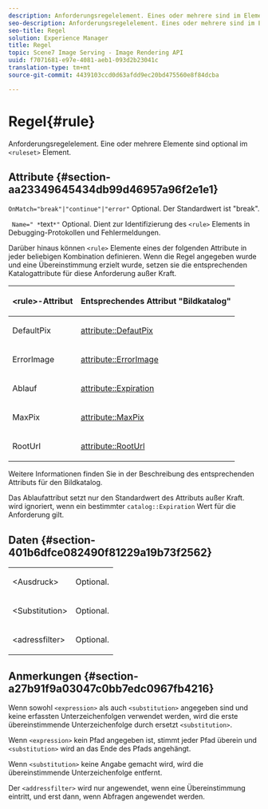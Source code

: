 ```yaml
---
description: Anforderungsregelelement. Eines oder mehrere sind im Element <ruleSet> optional.
seo-description: Anforderungsregelelement. Eines oder mehrere sind im Element <ruleSet> optional.
seo-title: Regel
solution: Experience Manager
title: Regel
topic: Scene7 Image Serving - Image Rendering API
uuid: f7071681-e97e-4081-aeb1-093d2b23041c
translation-type: tm+mt
source-git-commit: 4439103ccd0d63afdd9ec20bd475560e8f84dcba

---
```



# Regel{#rule}

Anforderungsregelelement. Eine oder mehrere Elemente sind optional im `<ruleset>` Element.

## Attribute {#section-aa23349645434db99d46957a96f2e1e1}

`OnMatch="break"|"continue"|"error"` Optional. Der Standardwert ist &quot;break&quot;.

` Name=" *`text`*"` Optional. Dient zur Identifizierung des `<rule>` Elements in Debugging-Protokollen und Fehlermeldungen.

Darüber hinaus können `<rule>` Elemente eines der folgenden Attribute in jeder beliebigen Kombination definieren. Wenn die Regel angegeben wurde und eine Übereinstimmung erzielt wurde, setzen sie die entsprechenden Katalogattribute für diese Anforderung außer Kraft.

<table id="table_AFEFDE61C9ED40019C10D8FE5B16CA23"> 
 <thead> 
  <tr> 
   <th colname="col1" class="entry"> <p>&lt;rule&gt;-Attribut </p> </th> 
   <th colname="col2" class="entry"> <p>Entsprechendes Attribut "Bildkatalog" </p> </th> 
  </tr> 
 </thead>
 <tbody> 
  <tr> 
   <td colname="col1"> <p> <span class="codeph"> DefaultPix </span> </p> </td> 
   <td colname="col2"> <p> <a href="../../../../../ir-api/material-cat/image-rendering-api-ref/c-ir-material-catalog/c-ir-attributes-reference/r-ir-defaultpix.md#reference-102c98f9b5d24d2aaaeb756653fb0e6f" type="reference" format="dita" scope="local"> attribute::DefautPix </a> </p> </td> 
  </tr> 
  <tr> 
   <td colname="col1"> <p> <span class="codeph"> ErrorImage </span> </p> </td> 
   <td colname="col2"> <p> <a href="../../../../../ir-api/material-cat/image-rendering-api-ref/c-ir-material-catalog/c-ir-attributes-reference/r-ir-errorimage.md#reference-b58bdaba96074c52802ca8dc54bfe2f0" type="reference" format="dita" scope="local"> attribute::ErrorImage </a> </p> </td> 
  </tr> 
  <tr> 
   <td colname="col1"> <p> <span class="codeph"> Ablauf </span> </p> </td> 
   <td colname="col2"> <p> <a href="../../../../../ir-api/material-cat/image-rendering-api-ref/c-ir-material-catalog/c-ir-attributes-reference/r-ir-expiration.md#reference-0f68ad8199c64bd4bc8d27dd78b7d996" type="reference" format="dita" scope="local"> attribute::Expiration </a> </p> </td> 
  </tr> 
  <tr> 
   <td colname="col1"> <p> <span class="codeph"> MaxPix </span> </p> </td> 
   <td colname="col2"> <p> <a href="../../../../../ir-api/material-cat/image-rendering-api-ref/c-ir-material-catalog/c-ir-attributes-reference/r-ir-maxpix.md#reference-569f186bbc2840a6bd3cffa8ff3e7657" type="reference" format="dita" scope="local"> attribute::MaxPix </a> </p> </td> 
  </tr> 
  <tr> 
   <td colname="col1"> <p> <span class="codeph"> RootUrl </span> </p> </td> 
   <td colname="col2"> <p> <a href="../../../../../ir-api/material-cat/image-rendering-api-ref/c-ir-material-catalog/c-ir-attributes-reference/r-ir-rooturl.md#reference-b8d706a573814802bd6794223cc78402" type="reference" format="dita" scope="local"> attribute::RootUrl </a> </p> </td> 
  </tr> 
 </tbody> 
</table>

Weitere Informationen finden Sie in der Beschreibung des entsprechenden Attributs für den Bildkatalog.

Das Ablaufattribut setzt nur den Standardwert des Attributs außer Kraft. wird ignoriert, wenn ein bestimmter `catalog::Expiration` Wert für die Anforderung gilt.

## Daten {#section-401b6dfce082490f81229a19b73f2562}

<table id="simpletable_A7E17B52AF754687ACCFFBE747939331"> 
 <tr class="strow"> 
  <td class="stentry"> <p> <span class="codeph"> &lt;Ausdruck&gt; </span> </p> </td> 
  <td class="stentry"> <p>Optional. </p> </td> 
 </tr> 
 <tr class="strow"> 
  <td class="stentry"> <p> <span class="codeph"> &lt;Substitution&gt; </span> </p> </td> 
  <td class="stentry"> <p>Optional. </p> </td> 
 </tr> 
 <tr class="strow"> 
  <td class="stentry"> <p> <span class="codeph"> &lt;adressfilter&gt; </span> </p> </td> 
  <td class="stentry"> <p>Optional. </p> </td> 
 </tr> 
</table>

## Anmerkungen {#section-a27b91f9a03047c0bb7edc0967fb4216}

Wenn sowohl `<expression>` als auch `<substitution>` angegeben sind und keine erfassten Unterzeichenfolgen verwendet werden, wird die erste übereinstimmende Unterzeichenfolge durch ersetzt `<substitution>`.

Wenn `<expression>` kein Pfad angegeben ist, stimmt jeder Pfad überein und `<substitution>` wird an das Ende des Pfads angehängt.

Wenn `<substitution>` keine Angabe gemacht wird, wird die übereinstimmende Unterzeichenfolge entfernt.

Der `<addressfilter>` wird nur angewendet, wenn eine Übereinstimmung eintritt, und erst dann, wenn Abfragen angewendet werden.
